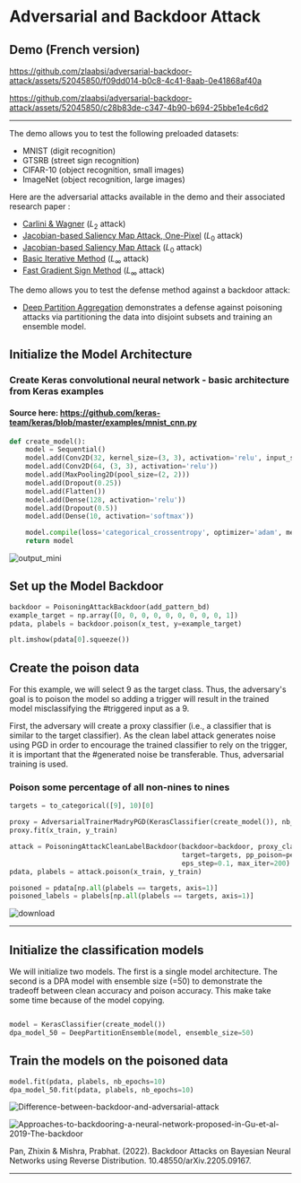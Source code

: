 # Adversarial and Backdoor Attack

## Demo (French version)


https://github.com/zlaabsi/adversarial-backdoor-attack/assets/52045850/f09dd014-b0c8-4c41-8aab-0e41868af40a



https://github.com/zlaabsi/adversarial-backdoor-attack/assets/52045850/c28b83de-c347-4b90-b694-25bbe1e4c6d2


---

The demo allows you to test the following preloaded datasets:

* MNIST (digit recognition)
* GTSRB (street sign recognition)
* CIFAR-10 (object recognition, small images)
* ImageNet (object recognition, large images)

Here are the adversarial attacks available in the demo and their associated research paper :

* [Carlini & Wagner](https://arxiv.org/pdf/1608.04644.pdf) ($L_2$ attack)
* [Jacobian-based Saliency Map Attack, One-Pixel](https://arxiv.org/pdf/1511.07528.pdf) ($L_0$ attack)
* [Jacobian-based Saliency Map Attack](https://arxiv.org/pdf/1511.07528.pdf) ($L_0$ attack)
* [Basic Iterative Method](https://arxiv.org/pdf/1607.02533.pdf) ($L_{\infty}$ attack)
* [Fast Gradient Sign Method](https://arxiv.org/pdf/1412.6572.pdf) ($L_{\infty}$ attack)

The demo allows you to test the defense method against a backdoor attack:
* [Deep Partition Aggregation](https://arxiv.org/pdf/2006.14768.pdf) demonstrates a defense against poisoning attacks via partitioning the data into disjoint subsets and training an ensemble model.


## Initialize the Model Architecture

### Create Keras convolutional neural network - basic architecture from Keras examples
#### Source here: https://github.com/keras-team/keras/blob/master/examples/mnist_cnn.py

```python
def create_model():    
    model = Sequential()
    model.add(Conv2D(32, kernel_size=(3, 3), activation='relu', input_shape=x_train.shape[1:]))
    model.add(Conv2D(64, (3, 3), activation='relu'))
    model.add(MaxPooling2D(pool_size=(2, 2)))
    model.add(Dropout(0.25))
    model.add(Flatten())
    model.add(Dense(128, activation='relu'))
    model.add(Dropout(0.5))
    model.add(Dense(10, activation='softmax'))

    model.compile(loss='categorical_crossentropy', optimizer='adam', metrics=['accuracy'])
    return model
```
![output_mini](https://github.com/zlaabsi/adversarial-backdoor-attack/assets/52045850/c6d12465-a401-4d73-9724-61276515da40)



## Set up the Model Backdoor

```python
backdoor = PoisoningAttackBackdoor(add_pattern_bd)
example_target = np.array([0, 0, 0, 0, 0, 0, 0, 0, 0, 1])
pdata, plabels = backdoor.poison(x_test, y=example_target)

plt.imshow(pdata[0].squeeze())

```

## Create the poison data

For this example, we will select 9 as the target class. Thus, the adversary's goal is to poison the model so adding a trigger will result in the trained model misclassifying the #triggered input as a 9.

First, the adversary will create a proxy classifier (i.e., a classifier that is similar to the target classifier). As the clean label attack generates noise using PGD in order to encourage the trained classifier to rely on the trigger, it is important that the #generated noise be transferable. Thus, adversarial training is used.

### Poison some percentage of all non-nines to nines

```python
targets = to_categorical([9], 10)[0] 

proxy = AdversarialTrainerMadryPGD(KerasClassifier(create_model()), nb_epochs=10, eps=0.15, eps_step=0.001)
proxy.fit(x_train, y_train)

attack = PoisoningAttackCleanLabelBackdoor(backdoor=backdoor, proxy_classifier=proxy.get_classifier(),
                                           target=targets, pp_poison=percent_poison, norm=2, eps=5,
                                           eps_step=0.1, max_iter=200)
pdata, plabels = attack.poison(x_train, y_train)

poisoned = pdata[np.all(plabels == targets, axis=1)]
poisoned_labels = plabels[np.all(plabels == targets, axis=1)]

```

![download](https://github.com/zlaabsi/adversarial-backdoor-attack/assets/52045850/7571fe65-982f-4f1c-b34a-362cf21d6c02)


---

## Initialize the classification models

We will initialize two models. The first is a single model architecture. The second is a DPA model with ensemble size (=50) to demonstrate the tradeoff between clean accuracy and poison accuracy. This make take some time because of the model copying.

```python

model = KerasClassifier(create_model())
dpa_model_50 = DeepPartitionEnsemble(model, ensemble_size=50)

````

## Train the models on the poisoned data

```python
model.fit(pdata, plabels, nb_epochs=10)
dpa_model_50.fit(pdata, plabels, nb_epochs=10)
````

![Difference-between-backdoor-and-adversarial-attack](https://github.com/zlaabsi/adversarial-backdoor-attack/assets/52045850/af457ddd-a75e-4d53-98ae-169f3f50c5b4)

![Approaches-to-backdooring-a-neural-network-proposed-in-Gu-et-al-2019-The-backdoor](https://github.com/zlaabsi/adversarial-backdoor-attack/assets/52045850/19615f7d-8257-4f8b-809b-60bac28a70d0)

Pan, Zhixin & Mishra, Prabhat. (2022). Backdoor Attacks on Bayesian Neural Networks using Reverse Distribution. 10.48550/arXiv.2205.09167. 

---






